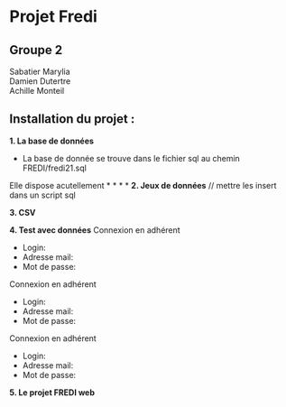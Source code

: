 # Projet Fredi

## Groupe 2
Sabatier Marylia  
Damien Dutertre  
Achille Monteil  

## Installation du projet : 
__1. La base de données__
* La base de donnée se trouve dans le fichier sql au chemin FREDI/fredi21.sql

Elle dispose acutellement
*
*
*
*
__2. Jeux de données__
// mettre les insert dans un script sql 

__3. CSV__

__4. Test avec données__
Connexion en adhérent
* Login: 
* Adresse mail: 
* Mot de passe: 

Connexion en adhérent
* Login: 
* Adresse mail: 
* Mot de passe: 

Connexion en adhérent
* Login: 
* Adresse mail: 
* Mot de passe: 

__5. Le projet FREDI  web__


